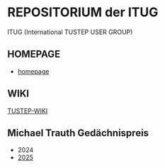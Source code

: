 # REPOSITORIUM der ITUG 
ITUG (International TUSTEP USER GROUP)

## HOMEPAGE 
* [homepage](https://itug.github.io/homepage/)

## WIKI

[TUSTEP-WIKI](https://wiki.itug.de/doku.php)

## Michael Trauth Gedächnispreis 

* 2024
* [2025](https://github.com/ITUG/mtr_preisaufgabe_2025)

